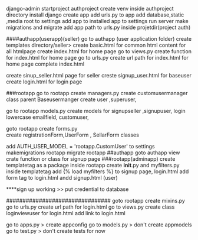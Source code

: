 django-admin startproject authproject
create venv inside authproject directory
install django
create app
add urls.py to app
add database,static ,media root  to settings
add app to installed app to settings
run server
make migrations and migrate
add app path to urls.py inside projetdir(project auth)

####authapp(userapp)(seller)
go to authapp (user application folder)
create templates directory/seller> create basic.html for common html content for all htmlpage
create index.html for home page
go to views.py create function for index.html for home page
go to urls.py create url path for index.html for home page
complete index.html
 
create sinup_seller.html page for seller
creste signup_user.html for baseuser
create login.html for login page

###rootapp
go to rootapp create managers.py 
create customusermanager class parent Baseusermanger
create user ,superuser,

go to rootapp models.py create models for signupseller ,signupuser, login
lowercase emailfield, customuser,

goto rootapp create forms.py    
create registrationForm,UserForm , SellarForm classes

add AUTH_USER_MODEL = 'rootapp.CustomUser' to settings
makemigrations rootapp
migrate rootapp
##authapp
goto authapp view crate function or class for  signup page
###rootapp(adminapp)
create templatetag as a package inside rootapp
create __init__.py and myfilters.py inside templatetag
add {% load myfilters %} to signup page, login.html 
add form tag to login.html andd signup.html (user)

****sign up working >> put credential to database







################################
goto rootapp create mixins.py
go to urls.py create url path for login.html
go to views.py create class loginviewuser for login.html
add link to login.html


go to apps.py > create appconfig
go to models.py >  don't create appmodels
go to test.py > don't create tests for now